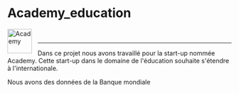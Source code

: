 # Academy_education

<div>
    <img Align="left" alt="Academy" width="55px" src="https://github.com/laetdata/laetdata/main/Academy_education/img/academy.png" style="padding-right:10px;" />
</div>
<br />
                                                                                                                                           

---

Dans ce projet nous avons travaillé pour la start-up nommée Academy. 
Cette start-up dans le domaine de l'éducation souhaite s'étendre à l'internationale.

Nous avons des données de la Banque mondiale
